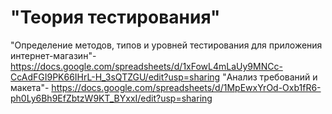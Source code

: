 # "Теория тестирования"  
"Определение методов, типов и уровней тестирования для приложения интернет-магазин"- https://docs.google.com/spreadsheets/d/1xFowL4mLaUy9MNCc-CcAdFGI9PK66IHrL-H_3sQTZGU/edit?usp=sharing
"Анализ требований и макета"- https://docs.google.com/spreadsheets/d/1MpEwxYrOd-Oxb1fR6-ph0Ly6Bh9EfZbtzW9KT_BYxxI/edit?usp=sharing
